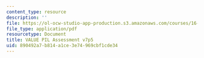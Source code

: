 ```yaml
---
content_type: resource
description: ''
file: https://ol-ocw-studio-app-production.s3.amazonaws.com/courses/16-660j-introduction-to-lean-six-sigma-methods-january-iap-2012/890492a7b814a1ce3e74969cbf1cde34_MIT16_660JIAP12_valPilAsmt.pdf
file_type: application/pdf
resourcetype: Document
title: VALUE PIL Assessment v7p5
uid: 890492a7-b814-a1ce-3e74-969cbf1cde34
---
```

